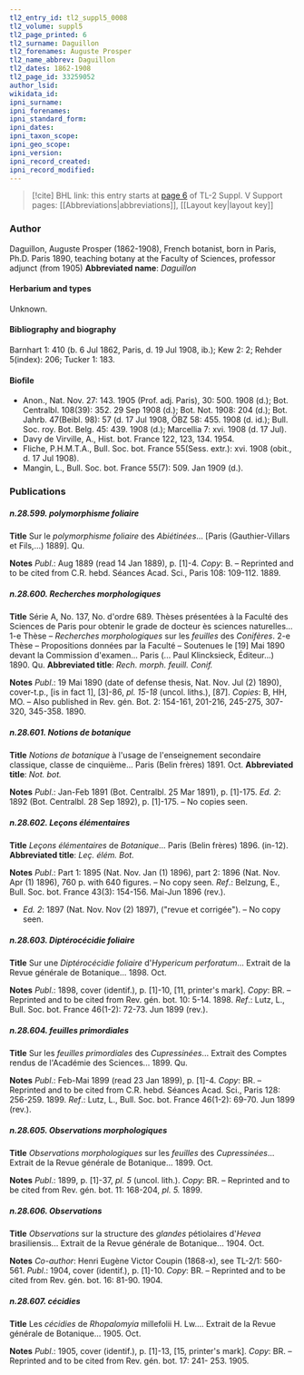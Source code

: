 ```yaml
---
tl2_entry_id: tl2_suppl5_0008
tl2_volume: suppl5
tl2_page_printed: 6
tl2_surname: Daguillon
tl2_forenames: Auguste Prosper
tl2_name_abbrev: Daguillon
tl2_dates: 1862-1908
tl2_page_id: 33259052
author_lsid: 
wikidata_id: 
ipni_surname: 
ipni_forenames: 
ipni_standard_form: 
ipni_dates: 
ipni_taxon_scope: 
ipni_geo_scope: 
ipni_version: 
ipni_record_created: 
ipni_record_modified:
---
```


> [!cite] BHL link: this entry starts at [page 6](https://www.biodiversitylibrary.org/page/33259052) of TL-2 Suppl. V
> Support pages: [[Abbreviations|abbreviations]], [[Layout key|layout key]]

### Author

Daguillon, Auguste Prosper (1862-1908), French botanist, born in Paris, Ph.D. Paris 1890, teaching botany at the Faculty of Sciences, professor adjunct (from 1905) 
**Abbreviated name**: *Daguillon*

#### Herbarium and types

Unknown.

#### Bibliography and biography

Barnhart 1: 410 (b. 6 Jul 1862, Paris, d. 19 Jul 1908, ib.); Kew 2: 2; Rehder 5(index): 206; Tucker 1: 183.

#### Biofile

- Anon., Nat. Nov. 27: 143. 1905 (Prof. adj. Paris), 30: 500. 1908 (d.); Bot. Centralbl. 108(39): 352. 29 Sep 1908 (d.); Bot. Not. 1908: 204 (d.); Bot. Jahrb. 47(Beibl. 98): 57 (d. 17 Jul 1908, ÖBZ 58: 455. 1908 (d. id.); Bull. Soc. roy. Bot. Belg. 45: 439. 1908 (d.); Marcellia 7: xvi. 1908 (d. 17 Jul).
- Davy de Virville, A., Hist. bot. France 122, 123, 134. 1954.
- Fliche, P.H.M.T.A., Bull. Soc. bot. France 55(Sess. extr.): xvi. 1908 (obit., d. 17 Jul 1908).
- Mangin, L., Bull. Soc. bot. France 55(7): 509. Jan 1909 (d.).

### Publications

##### n.28.599. polymorphisme foliaire

**Title**
Sur le *polymorphisme foliaire* des *Abiétinées*... \[Paris (Gauthier-Villars et Fils,...) 1889\]. Qu.

**Notes**
*Publ*.: Aug 1889 (read 14 Jan 1889), p. \[1\]-4. *Copy*: B. – Reprinted and to be cited from C.R. hebd. Séances Acad. Sci., Paris 108: 109-112. 1889.

##### n.28.600. Recherches morphologiques

**Title**
Série A, No. 137, No. d'ordre 689. Thèses présentées à la Faculté des Sciences de Paris pour obtenir le grade de docteur ès sciences naturelles... 1-e Thèse – *Recherches morphologiques* sur les *feuilles* des *Conifères*. 2-e Thèse – Propositions données par la Faculté – Soutenues le \[19\] Mai 1890 devant la Commission d'examen... Paris (... Paul Klincksieck, Éditeur...) 1890. Qu.
**Abbreviated title**: *Rech. morph. feuill. Conif.*

**Notes**
*Publ*.: 19 Mai 1890 (date of defense thesis, Nat. Nov. Jul (2) 1890), cover-t.p., \[is in fact 1\], \[3\]-86, *pl. 15-18* (uncol. liths.), \[87\]. *Copies*: B, HH, MO. – Also published in Rev. gén. Bot. 2: 154-161, 201-216, 245-275, 307-320, 345-358. 1890.

##### n.28.601. Notions de botanique

**Title**
*Notions de botanique* à l'usage de l'enseignement secondaire classique, classe de cinquième... Paris (Belin frères) 1891. Oct.
**Abbreviated title**: *Not. bot.*

**Notes**
*Publ*.: Jan-Feb 1891 (Bot. Centralbl. 25 Mar 1891), p. \[1\]-175.
*Ed. 2*: 1892 (Bot. Centralbl. 28 Sep 1892), p. \[1\]-175. – No copies seen.

##### n.28.602. Leçons élémentaires

**Title**
*Leçons élémentaires* de *Botanique*... Paris (Belin frères) 1896. (in-12).
**Abbreviated title**: *Leç. élém. Bot.*

**Notes**
*Publ*.: Part 1: 1895 (Nat. Nov. Jan (1) 1896), part 2: 1896 (Nat. Nov. Apr (1) 1896), 760 p. with 640 figures. – No copy seen.
*Ref*.: Belzung, E., Bull. Soc. bot. France 43(3): 154-156. Mai-Jun 1896 (rev.).
- *Ed. 2*: 1897 (Nat. Nov. Nov (2) 1897), ("revue et corrigée"). – No copy seen.

##### n.28.603. Diptérocécidie foliaire

**Title**
Sur une *Diptérocécidie foliaire* d'*Hypericum perforatum*... Extrait de la Revue générale de Botanique... 1898. Oct.

**Notes**
*Publ*.: 1898, cover (identif.), p. \[1\]-10, \[11, printer's mark\]. *Copy*: BR. – Reprinted and to be cited from Rev. gén. bot. 10: 5-14. 1898.
*Ref*.: Lutz, L., Bull. Soc. bot. France 46(1-2): 72-73. Jun 1899 (rev.).

##### n.28.604. feuilles primordiales

**Title**
Sur les *feuilles primordiales* des *Cupressinées*... Extrait des Comptes rendus de l'Académie des Sciences... 1899. Qu.

**Notes**
*Publ*.: Feb-Mai 1899 (read 23 Jan 1899), p. \[1\]-4. *Copy*: BR. – Reprinted and to be cited from C.R. hebd. Séances Acad. Sci., Paris 128: 256-259. 1899.
*Ref*.: Lutz, L., Bull. Soc. bot. France 46(1-2): 69-70. Jun 1899 (rev.).

##### n.28.605. Observations morphologiques

**Title**
*Observations morphologiques* sur les *feuilles* des *Cupressinées*... Extrait de la Revue générale de Botanique... 1899. Oct.

**Notes**
*Publ*.: 1899, p. \[1\]-37, *pl. 5* (uncol. lith.). *Copy*: BR. – Reprinted and to be cited from Rev. gén. bot. 11: 168-204, *pl. 5.* 1899.

##### n.28.606. Observations

**Title**
*Observations* sur la structure des *glandes* pétiolaires d'*Hevea* brasiliensis... Extrait de la Revue générale de Botanique... 1904. Oct.

**Notes**
*Co-author*: Henri Eugène Victor Coupin (1868-x), see TL-2/1: 560-561.
*Publ*.: 1904, cover (identif.), p. \[1\]-10. *Copy*: BR. – Reprinted and to be cited from Rev. gén. bot. 16: 81-90. 1904.

##### n.28.607. cécidies

**Title**
Les *cécidies* de *Rhopalomyia* millefolii H. Lw.... Extrait de la Revue générale de Botanique... 1905. Oct.

**Notes**
*Publ*.: 1905, cover (identif.), p. \[1\]-13, \[15, printer's mark\]. *Copy*: BR. – Reprinted and to be cited from Rev. gén. bot. 17: 241- 253. 1905.

